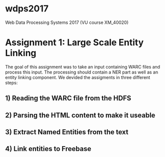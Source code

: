# wdps2017
Web Data Processing Systems 2017 (VU course XM_40020)

# Assignment 1: Large Scale Entity Linking
The goal of this assignment was to take an input containing WARC files and process this input. The processing should contain a NER part as well as an entity linking component.
We devided the assigments in three different steps:
## 1) Reading the WARC file from the HDFS

## 2) Parsing the HTML content to make it useable

## 3) Extract Named Entities from the text

## 4) Link entities to Freebase

